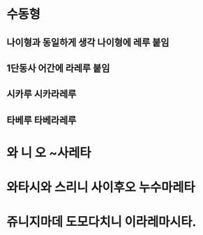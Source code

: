 # 수동형

## 나이형과 동일하게 생각 나이형에 레루 붙임
## 1단동사 어간에 라레루 붙임


## 시카루 시카라레루
## 타베루 타베라레루

# 와 니 오 ~사레타
# 와타시와 스리니 사이후오 누수마레타


# 쥬니지마데 도모다치니 이라레마시타.
